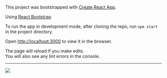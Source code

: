 This project was bootstrapped with [Create React App](https://github.com/facebook/create-react-app).

Using [React Bootstrap](https://react-bootstrap.github.io/)

To run the app in development mode, after cloning the repo, run `npm start` in the project directory.

Open [http://localhost:3000](http://localhost:3000) to view it in the browser.

The page will reload if you make edits.<br>
You will also see any lint errors in the console.

----
![](https://imgs.alucard87pl.me/2019-07-24_01-41-56-jx0yv3.png)